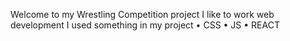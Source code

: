 Welcome to my Wrestling Competition project
I like to work web development
I used something in my project 
• CSS
• JS
• REACT

